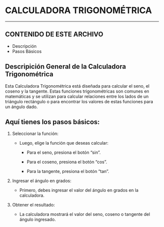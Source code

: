 # CALCULADORA TRIGONOMÉTRICA
___

## CONTENIDO DE ESTE ARCHIVO

* Descripción
* Pasos Básicos


## Descripición General de la Calculadora Trigonométrica

Esta Calculadora Trigonométrica está diseñada para calcular el seno, el coseno
y la tangente. Estas funciones trigonométricas son comunes en matemáticas y se 
utilizan para calcular relaciones entre los lados de un triángulo rectángulo o 
para encontrar los valores de estas funciones para un ángulo dado. 

## Aquí tienes los pasos básicos:

1. Seleccionar la función:
    * Luego, elige la función que deseas calcular:
      
         * Para el seno, presiona el botón “sin”.
           
         * Para el coseno, presiona el botón “cos”.
           
         * Para la tangente, presiona el botón “tan”.

2. Ingresar el ángulo en grados:
    * Primero, debes ingresar el valor del ángulo en grados en la calculadora.

3. Obtener el resultado:
    * La calculadora mostrará el valor del seno, coseno o tangente del ángulo ingresado.

